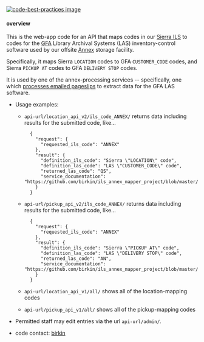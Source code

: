 [![code-best-practices image](https://library.brown.edu/good_code/project_image/ils_annex_mapper/)](https://library.brown.edu/good_code/project_info/ils_annex_mapper/)


#### overview

This is the web-app code for an API that maps codes in our [Sierra ILS](https://www.iii.com/products/sierra-ils/) to codes for the [GFA](https://www.gfatech.com) Library Archival Systems (LAS) inventory-control software used by our offsite [Annex](https://library.brown.edu/about/annex/) storage facility.

Specifically, it maps Sierra `LOCATION` codes to GFA `CUSTOMER_CODE` codes, and Sierra `PICKUP AT` codes to GFA `DELIVERY STOP` codes.

It is used by one of the annex-processing services -- specifically, one which [processes emailed pageslips](https://github.com/Brown-University-Library/annex_process_email_pageslips) to extract data for the GFA LAS software.

- Usage examples:

    - `api-url/location_api_v2/ils_code_ANNEX/` returns data including results for the submitted code, like...

            {
              "request": {
                "requested_ils_code": "ANNEX"
              },
              "result": {
                "definition_ils_code": "Sierra \"LOCATION\" code",
                "definition_las_code": "LAS \"CUSTOMER_CODE\" code",
                "returned_las_code": "QS",
                "service_documentation": "https://github.com/birkin/ils_annex_mapper_project/blob/master/README.md"
              }
            }

    - `api-url/pickup_api_v2/ils_code_ANNEX/` returns data including results for the submitted code, like...

            {
              "request": {
                "requested_ils_code": "ANNEX"
              },
              "result": {
                "definition_ils_code": "Sierra \"PICKUP AT\" code",
                "definition_las_code": "LAS \"DELIVERY STOP\" code",
                "returned_las_code": "AN",
                "service_documentation": "https://github.com/birkin/ils_annex_mapper_project/blob/master/README.md"
              }
            }

    - `api-url/location_api_v1/all/` shows all of the location-mapping codes

    - `api-url/pickup_api_v1/all/` shows all of the pickup-mapping codes


- Permitted staff may edit entries via the url `api-url/admin/`.

- code contact: [birkin](mailto:birkin_diana@brown.edu)
